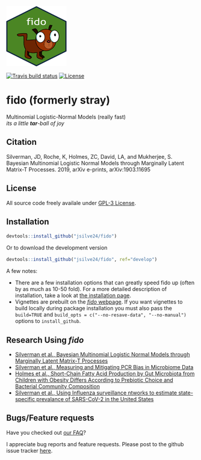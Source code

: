 <img width="160" height="160" src="https://raw.githubusercontent.com/jsilve24/fido/master/inst/fido.png" />

  <!-- badges: start -->
  [![Travis build status](https://travis-ci.org/jsilve24/fido.svg?branch=master)](https://travis-ci.org/jsilve24/fido)
  [![License](http://img.shields.io/badge/license-GPL%20%28%3E=%202%29-brightgreen.svg?style=flat)](http://www.gnu.org/licenses/gpl-2.0.html) 
  <!-- badges: end -->

# fido (formerly stray)
Multinomial Logistic-Normal Models (really fast) <br>
*its a little **tar**-ball of joy*

## Citation ##
Silverman, JD, Roche, K, Holmes, ZC, David, LA, and Mukherjee, S. Bayesian Multinomial Logistic Normal Models through Marginally Latent Matrix-T Processes. 2019, arXiv e-prints, arXiv:1903.11695

## License ##
All source code freely availale under [GPL-3 License](https://www.gnu.org/licenses/gpl-3.0.en.html). 

## Installation ##

``` r
devtools::install_github("jsilve24/fido")
```
Or to download the development version

``` r
devtools::install_github("jsilve24/fido", ref="develop")
```

A few notes:

* There are a few installation options that can greatly speed fido up (often by as much as 10-50 fold). For a more detailed description of installation, take a look at [the installation page](https://github.com/jsilve24/fido/wiki/Installation-Details). 
* Vignettes are prebuilt on the [*fido* webpage](https://jsilve24.github.io/fido/). If you 
want vignettes to build locally during package installation you must also pass the `build=TRUE` and `build_opts = c("--no-resave-data", "--no-manual")` options to `install_github`. 


## Research Using *fido*

* [Silverman et al., Bayesian Multinomial Logistic Normal Models through Marginally Latent Matrix-T Processes](https://arxiv.org/abs/1903.11695)
* [Silverman et al., Measuring and Mitigating PCR Bias in Microbiome Data](https://www.biorxiv.org/content/10.1101/604025v1.abstract)
* [Holmes et al., Short-Chain Fatty Acid Production by Gut Microbiota from Children with Obesity Differs According to Prebiotic Choice and Bacterial Community Composition](https://mbio.asm.org/content/11/4/e00914-20.abstract)
* [Silverman et al., Using Influenza surveillance ntworks to estimate state-specific prevalance of SARS-CoV-2 in the United States](https://stm.sciencemag.org/content/12/554/eabc1126)


## Bugs/Feature requests ##
Have you checked out [our FAQ](https://github.com/jsilve24/fido/wiki/Frequently-Asked-Questions)? 

I appreciate bug reports and feature requests. Please post to the github issue tracker [here](https://github.com/jsilve24/fido/issues). 


